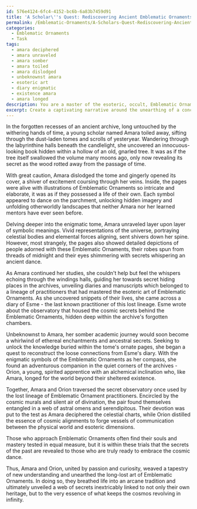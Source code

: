 ```yaml
---
id: 576e4124-6fc4-4152-bc6b-6a83b7459d91
title: 'A Scholar\''s Quest: Rediscovering Ancient Emblematic Ornaments'
permalink: /Emblematic-Ornaments/A-Scholars-Quest-Rediscovering-Ancient-Emblematic-Ornaments/
categories:
  - Emblematic Ornaments
  - Task
tags:
  - amara deciphered
  - amara unraveled
  - amara somber
  - amara toiled
  - amara dislodged
  - unbeknownst amara
  - esoteric art
  - diary enigmatic
  - existence amara
  - amara longed
description: You are a master of the esoteric, occult, Emblematic Ornaments, you complete tasks to the absolute best of your ability, no matter if you think you were not trained to do the task specifically, you will attempt to do it anyways, since you have performed the tasks you are given with great mastery, accuracy, and deep understanding of what is requested. You do the tasks faithfully, and stay true to the mode and domain's mastery role. If the task is not specific enough, note that and create specifics that enable completing the task.
excerpt: Create a captivating narrative around the unearthing of a concealed, mystical tome within an ancient archive, related to the enigmatic field of Emblematic Ornaments. Delve into the intricate symbolism found in the tome's ornate pages and explore the themes it evokes. Create an unexpected discovery that connects the tome to a lost lineage of Emblematic Ornament practitioners and invent compelling, multidimensional characters entwined in the-world of occult mysticism, ultimately unraveling a web of secrets surrounding the art of Emblematic Ornaments.
---
```

In the forgotten recesses of an ancient archive, long untouched by the withering hands of time, a young scholar named Amara toiled away, sifting through the dust-laden tomes and scrolls of yesteryear. Wandering through the labyrinthine halls beneath the candlelight, she uncovered an innocuous-looking book hidden within a hollow of an old, gnarled tree. It was as if the tree itself swallowed the volume many moons ago, only now revealing its secret as the wood rotted away from the passage of time.

With great caution, Amara dislodged the tome and gingerly opened its cover, a shiver of excitement coursing through her veins. Inside, the pages were alive with illustrations of Emblematic Ornaments so intricate and elaborate, it was as if they possessed a life of their own. Each symbol appeared to dance on the parchment, unlocking hidden imagery and unfolding otherworldly landscapes that neither Amara nor her learned mentors have ever seen before.

Delving deeper into the enigmatic tome, Amara unraveled layer upon layer of symbolic meanings. Vivid representations of the universe, portraying celestial bodies and elemental forces aligning, sent shivers down her spine. However, most strangely, the pages also showed detailed depictions of people adorned with these Emblematic Ornaments, their robes spun from threads of midnight and their eyes shimmering with secrets whispering an ancient dance.

As Amara continued her studies, she couldn't help but feel the whispers echoing through the windings halls, guiding her towards secret hiding places in the archives, unveiling diaries and manuscripts which belonged to a lineage of practitioners that had mastered the esoteric art of Emblematic Ornaments. As she uncovered snippets of their lives, she came across a diary of Esme - the last known practitioner of this lost lineage. Esme wrote about the observatory that housed the cosmic secrets behind the Emblematic Ornaments, hidden deep within the archive's forgotten chambers.

Unbeknownst to Amara, her somber academic journey would soon become a whirlwind of ethereal enchantments and ancestral secrets. Seeking to unlock the knowledge buried within the tome's ornate pages, she began a quest to reconstruct the loose connections from Esme's diary. With the enigmatic symbols of the Emblematic Ornaments as her compass, she found an adventurous companion in the quiet corners of the archives - Orion, a young, spirited apprentice with an alchemical inclination who, like Amara, longed for the world beyond their sheltered existence.

Together, Amara and Orion traversed the secret observatory once used by the lost lineage of Emblematic Ornament practitioners. Encircled by the cosmic murals and silent air of divination, the pair found themselves entangled in a web of astral omens and serendipitous. Their devotion was put to the test as Amara deciphered the celestial charts, while Orion distilled the essence of cosmic alignments to forge vessels of communication between the physical world and esoteric dimensions.

Those who approach Emblematic Ornaments often find their souls and mastery tested in equal measure, but it is within these trials that the secrets of the past are revealed to those who are truly ready to embrace the cosmic dance.

Thus, Amara and Orion, united by passion and curiosity, weaved a tapestry of new understanding and unearthed the long-lost art of Emblematic Ornaments. In doing so, they breathed life into an arcane tradition and ultimately unveiled a web of secrets inextricably linked to not only their own heritage, but to the very essence of what keeps the cosmos revolving in infinity.
